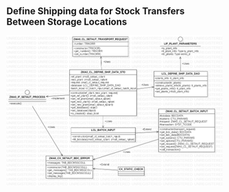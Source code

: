 ## Define Shipping data for Stock Transfers Between Storage Locations

![Screenshot](dsd_diagram.png)
